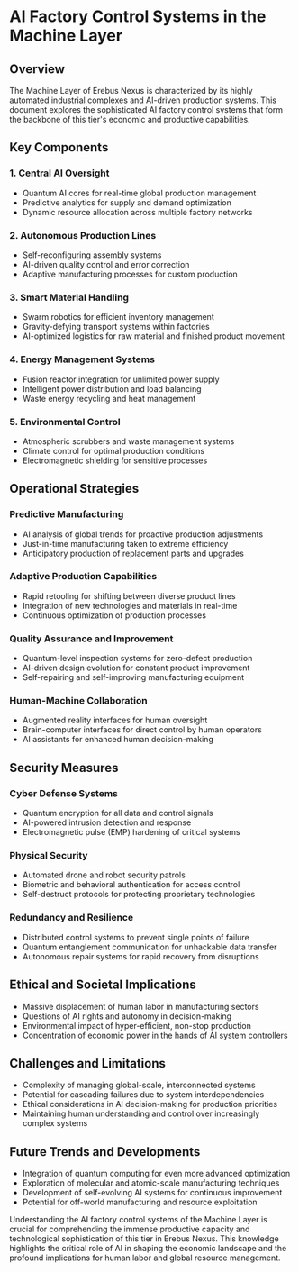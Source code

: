 # AI Factory Control Systems in the Machine Layer

## Overview

The Machine Layer of Erebus Nexus is characterized by its highly automated industrial complexes and AI-driven production systems. This document explores the sophisticated AI factory control systems that form the backbone of this tier's economic and productive capabilities.

## Key Components

### 1. Central AI Oversight

- Quantum AI cores for real-time global production management
- Predictive analytics for supply and demand optimization
- Dynamic resource allocation across multiple factory networks

### 2. Autonomous Production Lines

- Self-reconfiguring assembly systems
- AI-driven quality control and error correction
- Adaptive manufacturing processes for custom production

### 3. Smart Material Handling

- Swarm robotics for efficient inventory management
- Gravity-defying transport systems within factories
- AI-optimized logistics for raw material and finished product movement

### 4. Energy Management Systems

- Fusion reactor integration for unlimited power supply
- Intelligent power distribution and load balancing
- Waste energy recycling and heat management

### 5. Environmental Control

- Atmospheric scrubbers and waste management systems
- Climate control for optimal production conditions
- Electromagnetic shielding for sensitive processes

## Operational Strategies

### Predictive Manufacturing

- AI analysis of global trends for proactive production adjustments
- Just-in-time manufacturing taken to extreme efficiency
- Anticipatory production of replacement parts and upgrades

### Adaptive Production Capabilities

- Rapid retooling for shifting between diverse product lines
- Integration of new technologies and materials in real-time
- Continuous optimization of production processes

### Quality Assurance and Improvement

- Quantum-level inspection systems for zero-defect production
- AI-driven design evolution for constant product improvement
- Self-repairing and self-improving manufacturing equipment

### Human-Machine Collaboration

- Augmented reality interfaces for human oversight
- Brain-computer interfaces for direct control by human operators
- AI assistants for enhanced human decision-making

## Security Measures

### Cyber Defense Systems

- Quantum encryption for all data and control signals
- AI-powered intrusion detection and response
- Electromagnetic pulse (EMP) hardening of critical systems

### Physical Security

- Automated drone and robot security patrols
- Biometric and behavioral authentication for access control
- Self-destruct protocols for protecting proprietary technologies

### Redundancy and Resilience

- Distributed control systems to prevent single points of failure
- Quantum entanglement communication for unhackable data transfer
- Autonomous repair systems for rapid recovery from disruptions

## Ethical and Societal Implications

- Massive displacement of human labor in manufacturing sectors
- Questions of AI rights and autonomy in decision-making
- Environmental impact of hyper-efficient, non-stop production
- Concentration of economic power in the hands of AI system controllers

## Challenges and Limitations

- Complexity of managing global-scale, interconnected systems
- Potential for cascading failures due to system interdependencies
- Ethical considerations in AI decision-making for production priorities
- Maintaining human understanding and control over increasingly complex systems

## Future Trends and Developments

- Integration of quantum computing for even more advanced optimization
- Exploration of molecular and atomic-scale manufacturing techniques
- Development of self-evolving AI systems for continuous improvement
- Potential for off-world manufacturing and resource exploitation

Understanding the AI factory control systems of the Machine Layer is crucial for comprehending the immense productive capacity and technological sophistication of this tier in Erebus Nexus. This knowledge highlights the critical role of AI in shaping the economic landscape and the profound implications for human labor and global resource management.

